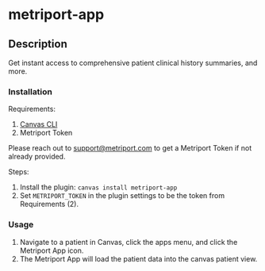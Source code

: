 # metriport-app

## Description

Get instant access to comprehensive patient clinical history summaries, and more.

### Installation

Requirements:

1. [Canvas CLI](https://docs.canvasmedical.com/sdk/canvas_cli/)
2. Metriport Token

Please reach out to support@metriport.com to get a Metriport Token if not already provided.

Steps:

1. Install the plugin: `canvas install metriport-app`
2. Set `METRIPORT_TOKEN` in the plugin settings to be the token from Requirements (2).

### Usage

1. Navigate to a patient in Canvas, click the apps menu, and click the Metriport App icon.
2. The Metriport App will load the patient data into the canvas patient view.
